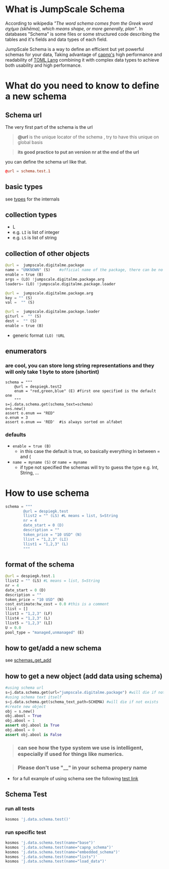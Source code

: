 # What is JumpScale Schema

According to wikipedia *"The word schema comes from the Greek word σχήμα (skhēma), which means shape, or more generally,
 plan"*.
In databases "Schema" is some files or some structured code describing the tables and it's fields and data types of each
 field.

JumpScale Schema is a way to define an efficient but yet powerful schemas for your data, Taking advantage of
[capnp's]('https://capnproto.org/language.html') high performance and readability of
[TOML Lang]("https://github.com/toml-lang/toml") combining it with complex data types to achieve both
usability and high performance.

# What do you need to know to define a new schema

## Schema url

The very first part of the schema is the url

> **@url** is the unique locator of the schema , try to have this unique on global basis

> **its good practice to put an version nr at the end of the url**

you can define the schema url like that.
```toml
@url = schema.test.1
```

## basic types

see [types](../types/README.md) for the internals

## collection types

- L
- e.g. ```LI``` is list of integer
- e.g. ```LS``` is list of string

## collection of other objects

```python
@url =  jumpscale.digitalme.package
name = "UNKNOWN" (S)    #official name of the package, there can be no overlap (can be dot notation)
enable = true (B)
args = (LO) !jumpscale.digitalme.package.arg
loaders= (LO) !jumpscale.digitalme.package.loader

@url =  jumpscale.digitalme.package.arg
key = "" (S)
val =  "" (S)

@url =  jumpscale.digitalme.package.loader
giturl =  "" (S)
dest =  "" (S)
enable = true (B)
```

- generic format ```(LO) !URL```

## enumerators

### are cool, you can store long string representations and they will only take 1 byte to store (shortint)

```
schema = """
    @url = despiegk.test2
    enum = "red,green,blue" (E) #first one specified is the default one
    """
s=j.data.schema.get(schema_text=schema)
o=s.new()
assert o.enum == "RED"
o.enum = 3
assert o.enum == 'RED'  #is always sorted on alfabet

```

### defaults

- ```enable = true (B)```
    - in this case the default is true, so basically everything in between = and (
- ```name = myname (S)``` or ```name = myname```
    - if type not specified the schemas will try to guess the type e.g. Int, String, ...


# How to use schema

```python
schema = """
        @url = despiegk.test
        llist2 = "" (LS) #L means = list, S=String
        nr = 4
        date_start = 0 (D)
        description = ""
        token_price = "10 USD" (N)
        llist = "1,2,3" (LI)
        llist1 = "1,2,3" (L)
        """
```

## format of the schema

```python
@url = despiegk.test.1
llist2 = "" (LS) #L means = list, S=String
nr = 4
date_start = 0 (D)
description = ""
token_price = "10 USD" (N)
cost_estimate:hw_cost = 0.0 #this is a comment
llist = []
llist3 = "1,2,3" (LF)
llist4 = "1,2,3" (L)
llist5 = "1,2,3" (LI)
U = 0.0
pool_type = "managed,unmanaged" (E)
```

## how to get/add a new schema

see [schemas_get_add](schemas_get_add.md)

## how to get a new object (add data using schema)

```python
#using schema url
s=j.data.schema.get(url="jumpscale.digitalme.package") #will die if not exists
#using schema text itself
s=j.data.schema.get(schema_text_path=SCHEMA) #will die if not exists
#create new object
obj = s.new()
obj.abool = True
obj.abool = 1
assert obj.abool is True
obj.abool = 0
assert obj.abool is False
```

> ### can see how the type system we use is intelligent, especially if used for things like numerics.

> ### Please don't use "__" in your schema propery name

- for a full example of using schema see the following [test link](../../JumpscaleCore/data/schema/tests)

## Schema Test

### run all tests

```python
kosmos 'j.data.schema.test()'
```

### run specific test

```python
kosmos 'j.data.schema.test(name="base")'
kosmos 'j.data.schema.test(name="capnp_schema")'
kosmos 'j.data.schema.test(name="embedded_schema")'
kosmos 'j.data.schema.test(name="lists")'
kosmos 'j.data.schema.test(name="load_data")'
```
